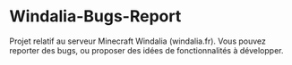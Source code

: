 # Windalia-Bugs-Report
Projet relatif au serveur Minecraft Windalia (windalia.fr). Vous pouvez reporter des bugs, ou proposer des idées de fonctionnalités à développer.
